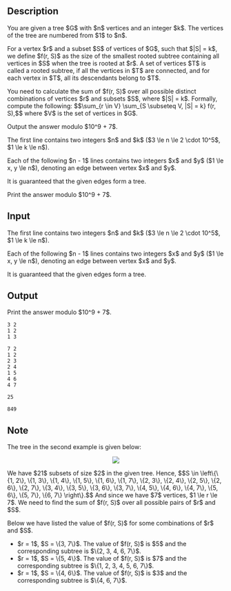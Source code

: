 ## Description

<div><p>You are given a tree $G$ with $n$ vertices and an integer $k$. The vertices of the tree are numbered from $1$ to $n$.</p><p>For a vertex $r$ and a subset $S$ of vertices of $G$, such that $|S| = k$, we define $f(r, S)$ as the size of the smallest rooted subtree containing all vertices in $S$ when the tree is rooted at $r$. A set of vertices $T$ is called a rooted subtree, if all the vertices in $T$ are connected, and for each vertex in $T$, all its descendants belong to $T$.</p><p>You need to calculate the sum of $f(r, S)$ over <span class="tex-font-style-bf">all possible distinct combinations</span> of vertices $r$ and subsets $S$, where $|S| = k$. Formally, compute the following: $$\sum_{r \in V} \sum_{S \subseteq V, |S| = k} f(r, S),$$ where $V$ is the set of vertices in $G$.</p><p>Output the answer modulo $10^9 + 7$.</p></div><div class="input-specification"><p>The first line contains two integers $n$ and $k$ ($3 \le n \le 2 \cdot 10^5$, $1 \le k \le n$).</p><p>Each of the following $n - 1$ lines contains two integers $x$ and $y$ ($1 \le x, y \le n$), denoting an edge between vertex $x$ and $y$.</p><p>It is guaranteed that the given edges form a tree.</p></div><div class="output-specification"><p>Print the answer modulo $10^9 + 7$.</p></div>

## Input

<p>The first line contains two integers $n$ and $k$ ($3 \le n \le 2 \cdot 10^5$, $1 \le k \le n$).</p><p>Each of the following $n - 1$ lines contains two integers $x$ and $y$ ($1 \le x, y \le n$), denoting an edge between vertex $x$ and $y$.</p><p>It is guaranteed that the given edges form a tree.</p>

## Output

<p>Print the answer modulo $10^9 + 7$.</p>





```input1
3 2
1 2
1 3
```




```input2
7 2
1 2
2 3
2 4
1 5
4 6
4 7
```




```output1
25
```




```output2
849
```



## Note

<p>The tree in the second example is given below:</p><center> <img class="tex-graphics" src="file://6xSI8nA8.png" style="max-width: 100.0%;max-height: 100.0%;"> </center><p>We have $21$ subsets of size $2$ in the given tree. Hence, $$S \in \left\{\{1, 2\}, \{1, 3\}, \{1, 4\}, \{1, 5\}, \{1, 6\}, \{1, 7\}, \{2, 3\}, \{2, 4\}, \{2, 5\}, \{2, 6\}, \{2, 7\}, \{3, 4\}, \{3, 5\}, \{3, 6\}, \{3, 7\}, \{4, 5\}, \{4, 6\}, \{4, 7\}, \{5, 6\}, \{5, 7\}, \{6, 7\} \right\}.$$ And since we have $7$ vertices, $1 \le r \le 7$. We need to find the sum of $f(r, S)$ over all possible pairs of $r$ and $S$. </p><p>Below we have listed the value of $f(r, S)$ for some combinations of $r$ and $S$.</p><ul> <li> $r = 1$, $S = \{3, 7\}$. The value of $f(r, S)$ is $5$ and the corresponding subtree is $\{2, 3, 4, 6, 7\}$. </li><li> $r = 1$, $S = \{5, 4\}$. The value of $f(r, S)$ is $7$ and the corresponding subtree is $\{1, 2, 3, 4, 5, 6, 7\}$. </li><li> $r = 1$, $S = \{4, 6\}$. The value of $f(r, S)$ is $3$ and the corresponding subtree is $\{4, 6, 7\}$. </li></ul>

